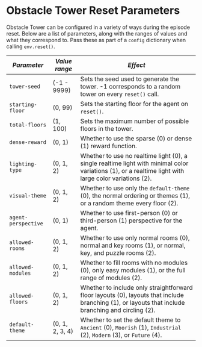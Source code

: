 # Obstacle Tower Reset Parameters

Obstacle Tower can be configured in a variety of ways during the episode reset. Below are a list of parameters, along with the ranges of values and what they correspond to. Pass these as part of a `config` dictionary when calling `env.reset()`. 

| *Parameter*  | *Value range* | *Effect* |                                                                  
| --- | --- | --- |
| `tower-seed` | (-1 - 9999)| Sets the seed used to generate the tower. -1 corresponds to a random tower on every `reset()` call. 
| `starting-floor` | (0, 99)| Sets the starting floor for the agent on `reset()`. 
| `total-floors` | (1, 100) | Sets the maximum number of possible floors in the tower.
| `dense-reward` | (0, 1) | Whether to use the sparse (0) or dense (1) reward function.
| `lighting-type` | (0, 1, 2) | Whether to use no realtime light (0), a single realtime light with minimal color variations (1), or a realtime light with large color variations (2). 
| `visual-theme` | (0, 1, 2) | Whether to use only the `default-theme` (0), the normal ordering or themes (1), or a random theme every floor (2).
| `agent-perspective` | (0, 1) | Whether to use first-person (0) or third-person (1) perspective for the agent.
| `allowed-rooms` | (0, 1, 2) | Whether to use only normal rooms (0), normal and key rooms (1), or normal, key, and puzzle rooms (2). 
| `allowed-modules` | (0, 1, 2) | Whether to fill rooms with no modules (0), only easy modules (1), or the full range of modules (2). 
| `allowed-floors` | (0, 1, 2) | Whether to include only straightforward floor layouts (0), layouts that include branching (1), or layouts that include branching and circling (2).
| `default-theme` | (0, 1, 2, 3, 4) | Whether to set the default theme to `Ancient` (0), `Moorish` (1), `Industrial` (2), `Modern` (3), or `Future` (4). 
